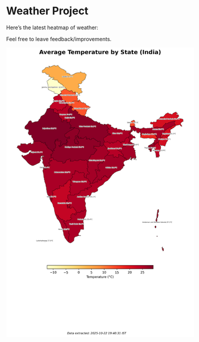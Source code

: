 # Weather Project

Here’s the latest heatmap of weather:

Feel free to leave feedback/improvements.

![India Heatmap](docs/assets/india_heatmap.png?v=F8E5D9)
